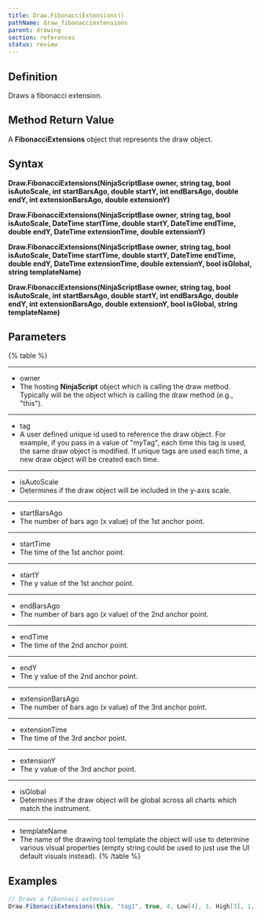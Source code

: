 ```yaml
---
title: Draw.FibonacciExtensions()
pathName: draw_fibonacciextensions
parent: drawing
section: references
status: review
---
```


## Definition

Draws a fibonacci extension.

## Method Return Value

A **FibonacciExtensions** object that represents the draw object.

## Syntax

**Draw.FibonacciExtensions(NinjaScriptBase owner, string tag, bool isAutoScale, int startBarsAgo, double startY, int endBarsAgo, double endY, int extensionBarsAgo, double extensionY)**  

**Draw.FibonacciExtensions(NinjaScriptBase owner, string tag, bool isAutoScale, DateTime startTime, double startY, DateTime endTime, double endY, DateTime extensionTime, double extensionY)**  

**Draw.FibonacciExtensions(NinjaScriptBase owner, string tag, bool isAutoScale, DateTime startTime, double startY, DateTime endTime, double endY, DateTime extensionTime, double extensionY, bool isGlobal, string templateName)**  

**Draw.FibonacciExtensions(NinjaScriptBase owner, string tag, bool isAutoScale, int startBarsAgo, double startY, int endBarsAgo, double endY, int extensionBarsAgo, double extensionY, bool isGlobal, string templateName)**

## Parameters

{% table %}

---

* owner
* The hosting **NinjaScript** object which is calling the draw method. Typically will be the object which is calling the draw method (e.g., "this").

---

* tag
* A user defined unique id used to reference the draw object. For example, if you pass in a value of "myTag", each time this tag is used, the same draw object is modified. If unique tags are used each time, a new draw object will be created each time.

---

* isAutoScale
* Determines if the draw object will be included in the y-axis scale.

---

* startBarsAgo
* The number of bars ago (x value) of the 1st anchor point.

---

* startTime
* The time of the 1st anchor point.

---

* startY
* The y value of the 1st anchor point.

---

* endBarsAgo
* The number of bars ago (x value) of the 2nd anchor point.

---

* endTime
* The time of the 2nd anchor point.

---

* endY
* The y value of the 2nd anchor point.

---

* extensionBarsAgo
* The number of bars ago (x value) of the 3rd anchor point.

---

* extensionTime
* The time of the 3rd anchor point.

---

* extensionY
* The y value of the 3rd anchor point.

---

* isGlobal
* Determines if the draw object will be global across all charts which match the instrument.

---

* templateName
* The name of the drawing tool template the object will use to determine various visual properties (empty string could be used to just use the UI default visuals instead).
{% /table %}

## Examples

```csharp
// Draws a fibonnaci extension
Draw.FibonacciExtensions(this, "tag1", true, 4, Low[4], 3, High[3], 1, Low[1]);
```
